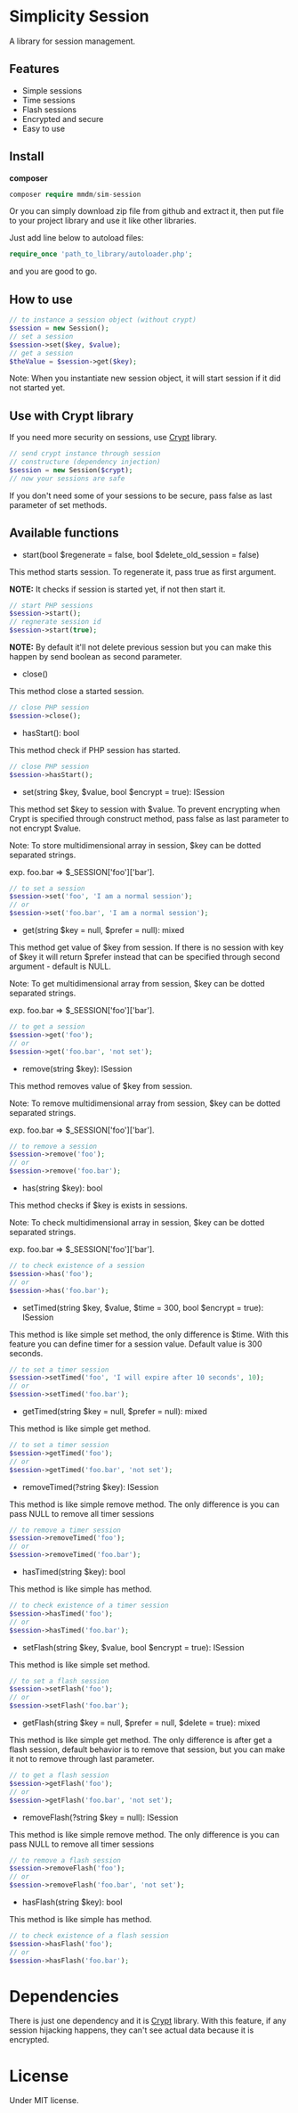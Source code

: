 # Simplicity Session
A library for session management.

## Features
- Simple sessions
- Time sessions
- Flash sessions
- Encrypted and secure
- Easy to use

## Install
**composer**
```php 
composer require mmdm/sim-session
```

Or you can simply download zip file from github and extract it, 
then put file to your project library and use it like other libraries.

Just add line below to autoload files:

```php
require_once 'path_to_library/autoloader.php';
```

and you are good to go.

## How to use
```php
// to instance a session object (without crypt)
$session = new Session();
// set a session
$session->set($key, $value);
// get a session
$theValue = $session->get($key);
```

Note: When you instantiate new session object, it will start 
session if it did not started yet.

## Use with Crypt library
If you need more security on sessions, use [Crypt][1] library.

```php
// send crypt instance through session
// constructure (dependency injection)
$session = new Session($crypt);
// now your sessions are safe
```

If you don't need some of your sessions to be secure, pass false 
as last parameter of set methods.

## Available functions

- start(bool $regenerate = false, bool $delete_old_session = false)

This method starts session. To regenerate it, pass true as 
first argument.

**NOTE:** It checks if session is started yet, if not then start it.

```php
// start PHP sessions
$session->start();
// regnerate session id
$session->start(true);
```

**NOTE:** By default it'll not delete previous session but you can 
make this happen by send boolean as second parameter.

- close()

This method close a started session.

```php
// close PHP session
$session->close();
```

- hasStart(): bool

This method check if PHP session has started. 

```php
// close PHP session
$session->hasStart();
```

- set(string $key, $value, bool $encrypt = true): ISession

This method set $key to session with $value. To prevent encrypting 
when Crypt is specified through construct method, pass false as 
last parameter to not encrypt $value.

Note: To store multidimensional array in session, $key can be 
dotted separated strings.

exp. foo.bar => $_SESSION['foo']['bar'].

```php
// to set a session
$session->set('foo', 'I am a normal session');
// or
$session->set('foo.bar', 'I am a normal session');
```

- get(string $key = null, $prefer = null): mixed

This method get value of $key from session. If there is no session 
with key of $key it will return $prefer instead that can be 
specified through second argument - default is NULL.

Note: To get multidimensional array from session, $key can be 
dotted separated strings.

exp. foo.bar => $_SESSION['foo']['bar'].

```php
// to get a session
$session->get('foo');
// or
$session->get('foo.bar', 'not set');
```

- remove(string $key): ISession

This method removes value of $key from session.

Note: To remove multidimensional array from session, $key can be 
dotted separated strings.

exp. foo.bar => $_SESSION['foo']['bar'].

```php
// to remove a session
$session->remove('foo');
// or
$session->remove('foo.bar');
```

- has(string $key): bool

This method checks if $key is exists in sessions.

Note: To check multidimensional array in session, $key can be 
dotted separated strings.

exp. foo.bar => $_SESSION['foo']['bar'].

```php
// to check existence of a session
$session->has('foo');
// or
$session->has('foo.bar');
```

- setTimed(string $key, $value, $time = 300, bool $encrypt = true): ISession

This method is like simple set method, the only difference is $time. 
With this feature you can define timer for a session value. Default 
value is 300 seconds.

```php
// to set a timer session
$session->setTimed('foo', 'I will expire after 10 seconds', 10);
// or
$session->setTimed('foo.bar');
```

- getTimed(string $key = null, $prefer = null): mixed

This method is like simple get method.

```php
// to set a timer session
$session->getTimed('foo');
// or
$session->getTimed('foo.bar', 'not set');
```

- removeTimed(?string $key): ISession

This method is like simple remove method. The only difference is 
you can pass NULL to remove all timer sessions

```php
// to remove a timer session
$session->removeTimed('foo');
// or
$session->removeTimed('foo.bar');
```

- hasTimed(string $key): bool

This method is like simple has method.

```php
// to check existence of a timer session
$session->hasTimed('foo');
// or
$session->hasTimed('foo.bar');
```

- setFlash(string $key, $value, bool $encrypt = true): ISession

This method is like simple set method.

```php
// to set a flash session
$session->setFlash('foo');
// or
$session->setFlash('foo.bar');
```

- getFlash(string $key = null, $prefer = null, $delete = true): mixed

This method is like simple get method. The only difference is 
after get a flash session, default behavior is to remove 
that session, but you can make it not to remove through last parameter.

```php
// to get a flash session
$session->getFlash('foo');
// or
$session->getFlash('foo.bar', 'not set');
```

- removeFlash(?string $key = null): ISession

This method is like simple remove method. The only difference is 
you can pass NULL to remove all timer sessions

```php
// to remove a flash session
$session->removeFlash('foo');
// or
$session->removeFlash('foo.bar', 'not set');
```

- hasFlash(string $key): bool

This method is like simple has method.

```php
// to check existence of a flash session
$session->hasFlash('foo');
// or
$session->hasFlash('foo.bar');
```

# Dependencies
There is just one dependency and it is [Crypt][1] library. With this 
feature, if any session hijacking happens, they can't see actual 
data because it is encrypted.

# License
Under MIT license.

[1]: https://github.com/mmdm95/sim-crypt
